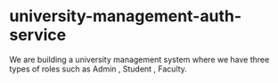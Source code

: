 # university-management-auth-service
We are building a university management system where we have three types of roles such as Admin , Student , Faculty.
